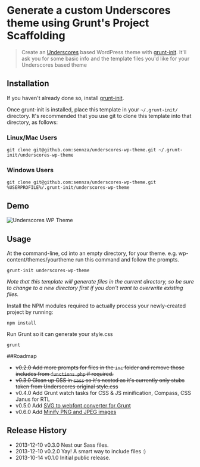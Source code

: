 # Generate a custom Underscores theme using Grunt's Project Scaffolding

> Create an [Underscores](https://github.com/Automattic/_s) based WordPress theme with [grunt-init][]. It'll ask you for some basic info and the template files you'd like for your Underscores based theme

[grunt-init]: http://gruntjs.com/project-scaffolding

## Installation
If you haven't already done so, install [grunt-init][].

Once grunt-init is installed, place this template in your `~/.grunt-init/` directory. It's recommended that you use git to clone this template into that directory, as follows:

### Linux/Mac Users

```
git clone git@github.com:sennza/underscores-wp-theme.git ~/.grunt-init/underscores-wp-theme
```

### Windows Users

```
git clone git@github.com:sennza/underscores-wp-theme.git %USERPROFILE%/.grunt-init/underscores-wp-theme
```

## Demo
![Underscores WP Theme](http://www.sennza.com.au/wp-content/uploads/2013/10/underscores-wp-theme.gif "Underscores WP Theme")

## Usage

At the command-line, cd into an empty directory, for your theme. e.g. wp-content/themes/yourtheme run this command and follow the prompts.

```
grunt-init underscores-wp-theme
```

_Note that this template will generate files in the current directory, so be sure to change to a new directory first if you don't want to overwrite existing files._

Install the NPM modules required to actually process your newly-created project by running:

```
npm install
```

Run Grunt so it can generate your style.css

```
grunt
```

##Roadmap

* ~~v0.2.0	Add more prompts for files in the `inc` folder and remove those includes from `functions.php` if required.~~
* ~~v0.3.0	Clean up CSS in `sass` so it's nested as it's currently only stubs taken from Underscores original style.css~~
* v0.4.0	Add Grunt watch tasks for CSS & JS minification, Compass, CSS Janus for RTL
* v0.5.0	Add [SVG to webfont converter for Grunt](https://npmjs.org/package/grunt-webfont)
* v0.6.0	Add [Minify PNG and JPEG images](https://npmjs.org/package/grunt-contrib-imagemin)


## Release History

* 2013-12-10	v0.3.0	Nest our Sass files.
* 2013-12-10	v0.2.0	Yay! A smart way to include files :)
* 2013-10-14	v0.1.0	Initial public release.
